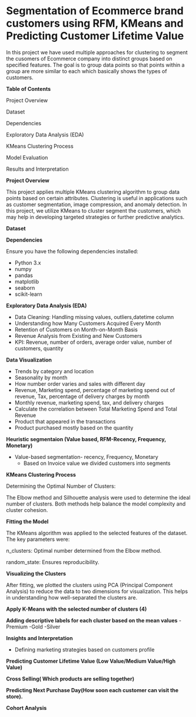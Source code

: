 #  Segmentation of Ecommerce brand customers using RFM, KMeans and Predicting Customer Lifetime Value

In this project we have used multiple approaches for clustering to segment the cusomers of Ecommerce company into distinct groups based on specified features. The goal is to group data points so that points within a group are more similar to each which basically shows the types of customers.

**Table of Contents**

Project Overview

Dataset

Dependencies

Exploratory Data Analysis (EDA)

KMeans Clustering Process

Model Evaluation

Results and Interpretation


**Project Overview**

This project applies multiple  KMeans clustering algorithm to group data points based on certain attributes. Clustering is useful in applications such as customer segmentation, image compression, and anomaly detection. In this project, we utilize KMeans to cluster segment the customers, which may help in developing targeted strategies or further predictive analytics.

**Dataset**


**Dependencies**

Ensure you have the following dependencies installed:

* Python 3.x
* numpy
* pandas
* matplotlib
* seaborn
* scikit-learn

**Exploratory Data Analysis (EDA)**

* Data Cleaning: Handling missing values, outliers,datetime column 
* Understanding how Many Customers Acquired Every Month
* Retention of Customers on Month-on-Month Basis
* Revenue Analysis from Existing and New Customers
* KPI: Revenue, number of orders, average order value, number of customers, quantity

**Data Visualization**

* Trends by category and location
* Seasonality by month
* How number order varies and sales with different day
* Revenue, Marketing spend, percentage of marketing spend out of revenue, Tax, percentage of delivery charges by month
* Monthly revenue, marketing spend, tax, and delivery charges
* Calculate the correlation between Total Marketing Spend and Total Revenue
* Product that appeared in the transactions
* Product  purchased mostly based on the quantity

**Heuristic segmentaion (Value based, RFM-Recency, Frequency, Monetary)**

* Value-based segmentation- recency, Frequency, Monetary
    - Based on Invoice value we divided customers into segments
    

**KMeans Clustering Process**

Determining the Optimal Number of Clusters:

The Elbow method and Silhouette analysis were used to determine the ideal number of clusters. Both methods help balance the model complexity and cluster cohesion.

**Fitting the Model**
   
The KMeans algorithm was applied to the selected features of the dataset. The key parameters were:

n_clusters: Optimal number determined from the Elbow method.

random_state: Ensures reproducibility.

**Visualizing the Clusters**

After fitting, we plotted the clusters using PCA (Principal Component Analysis) to reduce the data to two dimensions for visualization. This helps in understanding how well-separated the clusters are.

**Apply K-Means with the selected number of clusters (4)**

**Adding descriptive labels for each cluster based on the mean values**
   -Premium
   -Gold
   -Silver

**Insights and Interpretation**

* Defining marketing strategies based on customers profile

**Predicting Customer Lifetime Value (Low Value/Medium Value/High Value)**

**Cross Selling( Which products are selling together)**

**Predicting Next Purchase Day(How soon each customer can visit the store).**

**Cohort Analysis**











